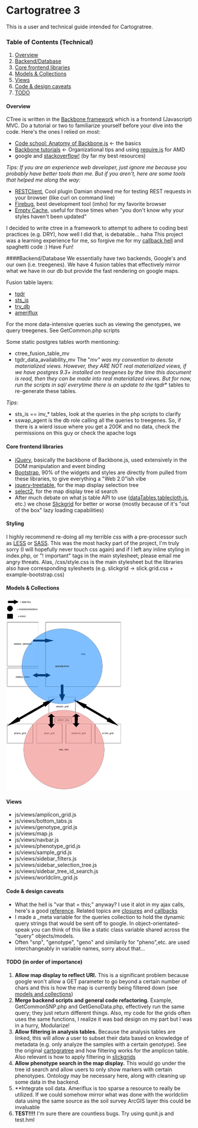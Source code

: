 # Cartogratree 3
This is a user and technical guide intended for Cartogratree. 

### Table of Contents (Technical)
1. [Overview](https://github.com/jakeZieve/cartogratree-backbone/tree/dendrome#overview)
2. [Backend/Database](https://github.com/jakeZieve/cartogratree-backbone/tree/dendrome#backenddatabase)
2. [Core frontend libraries](https://github.com/jakeZieve/cartogratree-backbone/tree/dendrome#core-frontend-libraries)
3. [Models & Collections](https://github.com/jakeZieve/cartogratree-backbone/tree/dendrome#models--collections)
4. [Views](https://github.com/jakeZieve/cartogratree-backbone/tree/dendrome#views)
5. [Code & design caveats](https://github.com/jakeZieve/cartogratree-backbone/tree/dendrome#code--design-caveats)
6. [TODO](https://github.com/jakeZieve/cartogratree-backbone/tree/dendrome#todo-in-order-of-importance)

#### Overview
CTree is written in the [Backbone framework](http://backbonejs.org/) which is a frontend (Javascript) MVC. Do a tutorial or two to familiarize yourself before your dive into the code. 
Here's the ones I relied on most:
- [Code school: Anatomy of Backbone.js](https://www.codeschool.com/courses/anatomy-of-backbonejs) <- the basics
- [Backbone tutorials](http://backbonetutorials.com/organizing-backbone-using-modules/) <- Organizational tips and using [require.js](http://requirejs.org/) for AMD
- google and [stackoverflow!](http://stackoverflow.com/questions/tagged/backbone.js) (by far my best resources)

*Tips:*
*If you are an experience web developer, just ignore me because you probably have better tools than me. But if you aren't, here are some tools that helped me along the way:*
- [RESTClient](https://addons.mozilla.org/en-US/firefox/addon/restclient/), Cool plugin Damian showed me for testing REST requests in your browser (like curl on command line)
- [Firebug](https://addons.mozilla.org/en-US/firefox/addon/firebug/), best development tool (imho) for my favorite browser
- [Empty Cache](https://addons.mozilla.org/en-US/firefox/addon/empty-cache-button/), useful for those times when "you don't know why your styles haven't been updated"


I decided to write ctree in a framework to attempt to adhere to coding best practices (e.g. DRY), how well I did that, is debatable... haha
This project was a learning experience for me, so forgive me for my [callback hell](http://callbackhell.com/) and spaghetti code :)
Have Fun!

####Backend/Database
We essentially have two backends, Google's and our own (i.e. treegenes). We have 4 fusion tables that effectively mirror what we have in our db but provide the fast rendering on google maps.

Fusion table layers:
- [tgdr](https://www.google.com/fusiontables/DataSource?docid=118Vk00La9Ap3wSg8z8LnZQG0mYz5iZ67o3uqa8M#rows:id=1)
- [sts_is](https://www.google.com/fusiontables/DataSource?docid=1bL0GwAL_mlUutv9TVFqknjKLkwzq4sAn5mHiiaI#rows:id=1)
- [try_db](https://www.google.com/fusiontables/DataSource?docid=1XwP3nc6H5_AUjdCjpXtrIlrSmtOHXr0Q9p_vrPw#rows:id=1)
- [ameriflux](https://www.google.com/fusiontables/DataSource?docid=1huZ12FnVaWgeUZKaXozbLR0lZfLcxZ_y9RF2h-A#rows:id=1)

For the more data-intensive queries such as viewing the genotypes, we query treegenes. See GetCommon.php scripts

Some static postgres tables worth mentioning:
- ctree_fusion_table_mv
- tgdr_data_availability_mv
The "_mv" was my convention to denote materialized views. However, they ARE NOT real materialized views, if we have postgres 9.3+ installed on treegenes by the time this document is read, then they can be made into real materialized views. But for now, run the scripts in sql/ everytime there is an update to the tgdr_* tables to re-generate these tables.

*Tips:*
- sts_is == inv_* tables, look at the queries in the php scripts to clarify
- sswap_agent is the db role calling all the queries to treegenes. So, if there is a wierd issue where you get a 200K and no data, check the permissions on this guy or check the apache logs

#### Core frontend libraries
- [jQuery](http://jquery.com/), basically the backbone of Backbone.js, used extensively in the DOM manipulation and event binding
- [Bootstrap](http://getbootstrap.com/), 90% of the widgets and styles are directly from pulled from these libraries, to give everything a "Web 2.0"ish vibe
- [jquery-treetable](http://ludo.cubicphuse.nl/jquery-treetable/), for the map display selection tree
- [select2](http://ivaynberg.github.io/select2/), for the map display tree id search
- After much debate on what js table API to use ([dataTables](https://datatables.net/),[tablecloth.js](http://tableclothjs.com/), etc.) we chose
[Slickgrid](https://github.com/mleibman/SlickGrid/wiki) for better or worse (mostly because of it's "out of the box" lazy loading capabilities)

#### Styling
I highly recommend re-doing all my terrible css with a pre-processor such as [LESS](http://lesscss.org/) or [SASS](http://sass-lang.com/). This was the most hacky part of the project, I'm truly sorry (I will hopefully never touch css again) and if I left any inline styling in index.php, or "! important" tags in the main stylesheet; please email me angry threats. Alas, /css/style.css is the main stylesheet but the libraries also have corresponding sylesheets (e.g. slickgrid -> slick.grid.css + example-bootstrap.css)

#### Models & Collections
<!-- update with tree_node -->
![](images/ctree_code.png?raw=true)

#### Views
- js/views/amplicon_grid.js
- js/views/bottom_tabs.js
- js/views/genotype_grid.js
- js/views/map.js
- js/views/navbar.js
- js/views/phenotype_grid.js
- js/views/sample_grid.js
- js/views/sidebar_filters.js
- js/views/sidebar_selection_tree.js
- js/views/sidebar_tree_id_search.js
- js/views/worldclim_grid.js

#### Code & design caveats
- What the hell is "var that = this;" anyway? I use it alot in my ajax calls, here's a good [reference](http://stackoverflow.com/questions/4886632/what-does-var-that-this-mean-in-javascript). 
Related topics are [closures](http://stackoverflow.com/questions/111102/how-do-javascript-closures-work) and [callbacks](https://github.com/maxogden/art-of-node#callbacks)
- I made a _meta variable for the queries collection to hold the dynamic query strings that would be sent off to google. In object-orientated-speak you can think of this like a static class variable shared across the "query" objects/models.
- Often "snp", "genotype", "geno" and similarily for "pheno",etc. are used interchangeably in variable names, sorry about that...

#### TODO (in order of importance)
1. **Allow map display to reflect URI.** 
This is a significant problem because google won't allow a GET parameter to go beyond a certain number of chars and this is how the map is currently being filtered down (see [models and collections](https://github.com/jakeZieve/cartogratree-backbone/tree/dendrome#models--collections))
1. **Merge backend scripts and general code refactoring.** 
Example, GetCommonSNP.php and GetGenoData.php, effectively run the same query; they just return different things. Also, my code for the grids often uses the same functions, I realize it was bad design on my part but I was in a hurry, Modularize!
3. **Allow filtering in analysis tables.** 
Because the analysis tables are linked, this will allow a user to subset their data based on knowledge of metadata (e.g. only analyze the samples with a certain genotype). See the original [cartogratree](https://dendrome.ucdavis.edu/cartogratree/) and how filtering works for the amplicon table. Also relevant is how to apply filtering in [slickgrids](http://mleibman.github.io/SlickGrid/examples/example4-model.html)
4. **Allow phenotype search in the map display.** 
This would go under the tree id search and allow users to only show markers with certain phenotypes. Ontology may be necessary here, along with cleaning up some data in the backend.
5. **Integrate soil data.
Ameriflux is too sparse a resource to really be utilized. If we could somehow mirror what was done with the worldclim data using the same source as the soil survey ArcGIS layer this could be invaluable
6. **TEST!!!!**
I'm sure there are countless bugs. Try using qunit.js and test.hml

